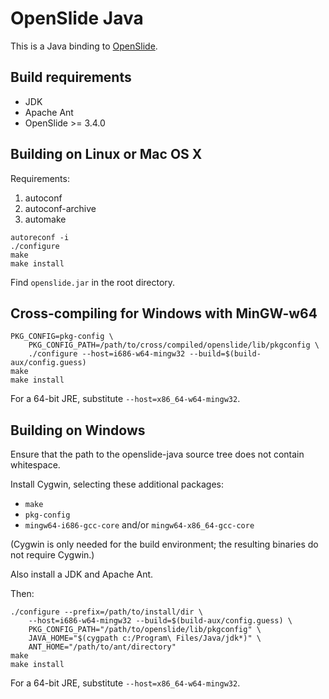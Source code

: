 OpenSlide Java
==============

This is a Java binding to [OpenSlide](https://openslide.org/).

Build requirements
------------------

- JDK
- Apache Ant
- OpenSlide >= 3.4.0

Building on Linux or Mac OS X
-----------------------------

Requirements:
1. autoconf
2. autoconf-archive
3. automake

```
autoreconf -i
./configure
make
make install
```

Find `openslide.jar` in the root directory.

Cross-compiling for Windows with MinGW-w64
------------------------------------------

```
PKG_CONFIG=pkg-config \
	PKG_CONFIG_PATH=/path/to/cross/compiled/openslide/lib/pkgconfig \
	./configure --host=i686-w64-mingw32 --build=$(build-aux/config.guess)
make
make install
```

For a 64-bit JRE, substitute `--host=x86_64-w64-mingw32`.

Building on Windows
-------------------

Ensure that the path to the openslide-java source tree does not contain
whitespace.

Install Cygwin, selecting these additional packages:

- `make`
- `pkg-config`
- `mingw64-i686-gcc-core` and/or `mingw64-x86_64-gcc-core`

(Cygwin is only needed for the build environment; the resulting binaries
do not require Cygwin.)

Also install a JDK and Apache Ant.

Then:

```
./configure --prefix=/path/to/install/dir \
	--host=i686-w64-mingw32 --build=$(build-aux/config.guess) \
	PKG_CONFIG_PATH="/path/to/openslide/lib/pkgconfig" \
	JAVA_HOME="$(cygpath c:/Program\ Files/Java/jdk*)" \
	ANT_HOME="/path/to/ant/directory"
make
make install
```

For a 64-bit JRE, substitute `--host=x86_64-w64-mingw32`.
